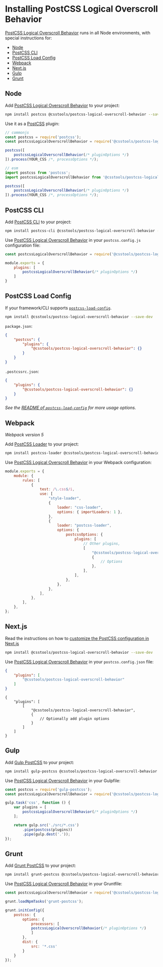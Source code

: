 # Installing PostCSS Logical Overscroll Behavior

[PostCSS Logical Overscroll Behavior] runs in all Node environments, with special instructions for:

- [Node](#node)
- [PostCSS CLI](#postcss-cli)
- [PostCSS Load Config](#postcss-load-config)
- [Webpack](#webpack)
- [Next.js](#nextjs)
- [Gulp](#gulp)
- [Grunt](#grunt)



## Node

Add [PostCSS Logical Overscroll Behavior] to your project:

```bash
npm install postcss @csstools/postcss-logical-overscroll-behavior --save-dev
```

Use it as a [PostCSS] plugin:

```js
// commonjs
const postcss = require('postcss');
const postcssLogicalOverscrollBehavior = require('@csstools/postcss-logical-overscroll-behavior');

postcss([
	postcssLogicalOverscrollBehavior(/* pluginOptions */)
]).process(YOUR_CSS /*, processOptions */);
```

```js
// esm
import postcss from 'postcss';
import postcssLogicalOverscrollBehavior from '@csstools/postcss-logical-overscroll-behavior';

postcss([
	postcssLogicalOverscrollBehavior(/* pluginOptions */)
]).process(YOUR_CSS /*, processOptions */);
```

## PostCSS CLI

Add [PostCSS CLI] to your project:

```bash
npm install postcss-cli @csstools/postcss-logical-overscroll-behavior --save-dev
```

Use [PostCSS Logical Overscroll Behavior] in your `postcss.config.js` configuration file:

```js
const postcssLogicalOverscrollBehavior = require('@csstools/postcss-logical-overscroll-behavior');

module.exports = {
	plugins: [
		postcssLogicalOverscrollBehavior(/* pluginOptions */)
	]
}
```

## PostCSS Load Config

If your framework/CLI supports [`postcss-load-config`](https://github.com/postcss/postcss-load-config).

```bash
npm install @csstools/postcss-logical-overscroll-behavior --save-dev
```

`package.json`:

```json
{
	"postcss": {
		"plugins": {
			"@csstools/postcss-logical-overscroll-behavior": {}
		}
	}
}
```

`.postcssrc.json`:

```json
{
	"plugins": {
		"@csstools/postcss-logical-overscroll-behavior": {}
	}
}
```

_See the [README of `postcss-load-config`](https://github.com/postcss/postcss-load-config#usage) for more usage options._

## Webpack

_Webpack version 5_

Add [PostCSS Loader] to your project:

```bash
npm install postcss-loader @csstools/postcss-logical-overscroll-behavior --save-dev
```

Use [PostCSS Logical Overscroll Behavior] in your Webpack configuration:

```js
module.exports = {
	module: {
		rules: [
			{
				test: /\.css$/i,
				use: [
					"style-loader",
					{
						loader: "css-loader",
						options: { importLoaders: 1 },
					},
					{
						loader: "postcss-loader",
						options: {
							postcssOptions: {
								plugins: [
									// Other plugins,
									[
										"@csstools/postcss-logical-overscroll-behavior",
										{
											// Options
										},
									],
								],
							},
						},
					},
				],
			},
		],
	},
};
```

## Next.js

Read the instructions on how to [customize the PostCSS configuration in Next.js](https://nextjs.org/docs/advanced-features/customizing-postcss-config)

```bash
npm install @csstools/postcss-logical-overscroll-behavior --save-dev
```

Use [PostCSS Logical Overscroll Behavior] in your `postcss.config.json` file:

```json
{
	"plugins": [
		"@csstools/postcss-logical-overscroll-behavior"
	]
}
```

```json5
{
	"plugins": [
		[
			"@csstools/postcss-logical-overscroll-behavior",
			{
				// Optionally add plugin options
			}
		]
	]
}
```

## Gulp

Add [Gulp PostCSS] to your project:

```bash
npm install gulp-postcss @csstools/postcss-logical-overscroll-behavior --save-dev
```

Use [PostCSS Logical Overscroll Behavior] in your Gulpfile:

```js
const postcss = require('gulp-postcss');
const postcssLogicalOverscrollBehavior = require('@csstools/postcss-logical-overscroll-behavior');

gulp.task('css', function () {
	var plugins = [
		postcssLogicalOverscrollBehavior(/* pluginOptions */)
	];

	return gulp.src('./src/*.css')
		.pipe(postcss(plugins))
		.pipe(gulp.dest('.'));
});
```

## Grunt

Add [Grunt PostCSS] to your project:

```bash
npm install grunt-postcss @csstools/postcss-logical-overscroll-behavior --save-dev
```

Use [PostCSS Logical Overscroll Behavior] in your Gruntfile:

```js
const postcssLogicalOverscrollBehavior = require('@csstools/postcss-logical-overscroll-behavior');

grunt.loadNpmTasks('grunt-postcss');

grunt.initConfig({
	postcss: {
		options: {
			processors: [
			postcssLogicalOverscrollBehavior(/* pluginOptions */)
			]
		},
		dist: {
			src: '*.css'
		}
	}
});
```

[Gulp PostCSS]: https://github.com/postcss/gulp-postcss
[Grunt PostCSS]: https://github.com/nDmitry/grunt-postcss
[PostCSS]: https://github.com/postcss/postcss
[PostCSS CLI]: https://github.com/postcss/postcss-cli
[PostCSS Loader]: https://github.com/postcss/postcss-loader
[PostCSS Logical Overscroll Behavior]: https://github.com/csstools/postcss-plugins/tree/main/plugins/postcss-logical-overscroll-behavior
[Next.js]: https://nextjs.org
